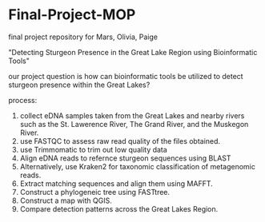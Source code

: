 # Final-Project-MOP
final project repository for Mars, Olivia, Paige 

"Detecting Sturgeon Presence in the Great Lake Region using Bioinformatic Tools"

our project question is how can bioinformatic tools be utilized to detect sturgeon presence within the Great Lakes?

process:
1. collect eDNA samples taken from the Great Lakes and nearby rivers such as the St. Lawerence River, The Grand River, and the Muskegon River.
2. use FASTQC to assess raw read quality of the files obtained.
3. use Trimmomatic to trim out low quality data
4. Align eDNA reads to refernce sturgeon sequences using BLAST
5. Alternatively, use Kraken2 for taxonomic classification of metagenomic reads.
6. Extract matching sequences and align them using MAFFT.
7. Construct a phylogeneic tree using FASTtree.
8. Construct a map with QGIS.
9. Compare detection patterns across the Great Lakes Region. 
